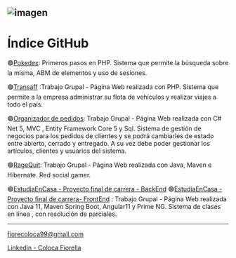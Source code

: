 ![imagen](https://user-images.githubusercontent.com/54822723/163512345-769534fc-564c-4253-82fd-e5610170d524.png)
-------------------------------------------------------------------------------------------------------------------------------------------------------------

# Índice GitHub

🟢[Pokedex](https://github.com/fioreColoca/pokedex): Primeros pasos en PHP. Sistema que permite la búsqueda sobre la misma, ABM de elementos y uso de sesiones. 

🟢[Transaff](https://github.com/seredonato/TpFinalPrograWeb) :Trabajo Grupal - Página Web realizada con PHP. Sistema que permite a la empresa administrar su flota de vehículos y realizar viajes a todo el país. 

🟢[Organizador de pedidos](https://github.com/sebastiantofano/pw3-organiza-tus-pedidos): Trabajo Grupal - Página Web realizada con C# Net 5, MVC , Entity Framework Core 5 y Sql. 
Sistema de gestión de negocios para los pedidos de clientes y se podrá cambiarles de estado entre abierto, cerrado y entregado. A su vez debe poder gestionar los artículos, clientes y usuarios del sistema.

🟢[RageQuit](https://github.com/fioreColoca/RagequitOficial): Trabajo Grupal - Página Web realizada con Java, Maven e Hibernate. Red social gamer. 

🟢[EstudiaEnCasa - Proyecto final de carrera - BackEnd](https://github.com/RoMaIsau/Proyecto-particulares-api)
🟢[EstudiaEnCasa - Proyecto final de carrera- FrontEnd](https://github.com/Rocio367/Proyecto-particulares) : Trabajo Grupal - Página Web realizada con Java 11, Maven Spring Boot, Angular11 y Prime NG. Sistema de clases en línea , con resolución de parciales.

-------------------------------------------------------------------------------------------------------------------------------------------------------------

[fiorecoloca99@gmail.com](mailto:fiorecoloca99@gmail.com)

[Linkedin - Coloca Fiorella](https://www.linkedin.com/in/fiorella-noel-coloca-8830991b8/) 





<!--
**fioreColoca/fioreColoca** is a ✨ _special_ ✨ repository because its `README.md` (this file) appears on your GitHub profile.

Here are some ideas to get you started:

- 🔭 I’m currently working on ...
- 🌱 I’m currently learning ...
- 👯 I’m looking to collaborate on ...
- 🤔 I’m looking for help with ...
- 💬 Ask me about ...
- 📫 How to reach me: ...
- 😄 Pronouns: ...
- ⚡ Fun fact: ...
-->
